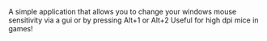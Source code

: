 A simple application that allows you to change your windows mouse sensitivity via a gui or by pressing Alt+1 or Alt+2
Useful for high dpi mice in games!